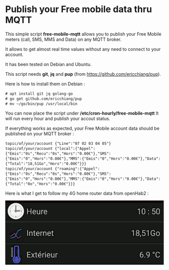 # Publish your Free mobile data thru MQTT

This simple script **free-mobile-mqtt** allows you to publish your Free Mobile meters (call, SMS, MMS and Data) on any MQTT broker.

It allows to get almost real time values without any need to connect to your account.

It has been tested on Debian and Ubuntu.

This script needs **git**, **jq** and **pup** (from https://github.com/ericchiang/pup).

Here is how to install them on Debian :
```
# apt install git jq golang-go
# go get github.com/ericchiang/pup
# mv ~/go/bin/pup /usr/local/bin 
```

You can now place the script under **/etc/cron-hourly/free-mobile-mqtt**
It will run every hour and publish your accout status.

If everything works as expected, your Free Mobile account data should be published on your MQTT broker :
```
topic/of/your/account {"Line":"07 02 03 04 05"}
topic/of/your/account {"local":{"Appel":{"Emis":"0s","Recu":"0s","Hors":"0.00€"},"SMS":{"Emis":"0","Hors":"0.00€"},"MMS":{"Emis":"0","Hors":"0.00€"},"Data":{"Total":"18,51Go","Hors":"0.00€"}}}
topic/of/your/account {"roaming":{"Appel":{"Emis":"0s","Recu":"0s","Hors":"0.00€"},"SMS":{"Emis":"0","Hors":"0.00€"},"MMS":{"Emis":"0","Hors":"0.00€"},"Data":{"Total":"0o","Hors":"0.00€"}}}
```

Here is what I get to follow my 4G home router data from openHab2 :

![OpenHab](https://github.com/NicolasBernaerts/debian-scripts/raw/master/free-mobile/openhab.png) 
